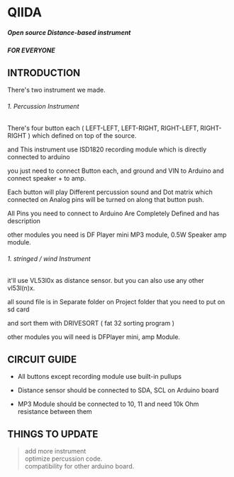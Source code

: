 # QIIDA
##### Open source Distance-based instrument   
##### FOR EVERYONE
  
  
## INTRODUCTION
There's two instrument we made.

###### 1. Percussion Instrument

There's four button each ( LEFT-LEFT, LEFT-RIGHT, RIGHT-LEFT, RIGHT-RIGHT )
which defined on top of the source.

and This instrument use ISD1820 recording module which is directly connected to arduino

you just need to connect Button each, and ground and VIN to Arduino and connect speaker + to amp.

Each button will play Different percussion sound and Dot matrix which connected on Analog pins will be turned on along that button push.

All Pins you need to connect to Arduino Are Completely Defined and has description 

other modules you need is DF Player mini MP3 module, 0.5W Speaker amp module.

###### 1. stringed / wind  Instrument

it'll use VL53l0x as distance sensor. but you can also use any other vl53l(n)x.

all sound file is in Separate folder on Project folder that you need to put on sd card

and sort them with DRIVESORT ( fat 32 sorting program )

other modules you will need is DFPlayer mini, amp Module.

## CIRCUIT GUIDE

- All buttons except recording module use built-in pullups   

- Distance sensor should be connected to SDA, SCL on Arduino board   

- MP3 Module should be connected to 10, 11 and need 10k Ohm resistance between them   


## THINGS TO UPDATE

>  add more instrument        
> optimize percussion code.    
> compatibility for other arduino board.    

